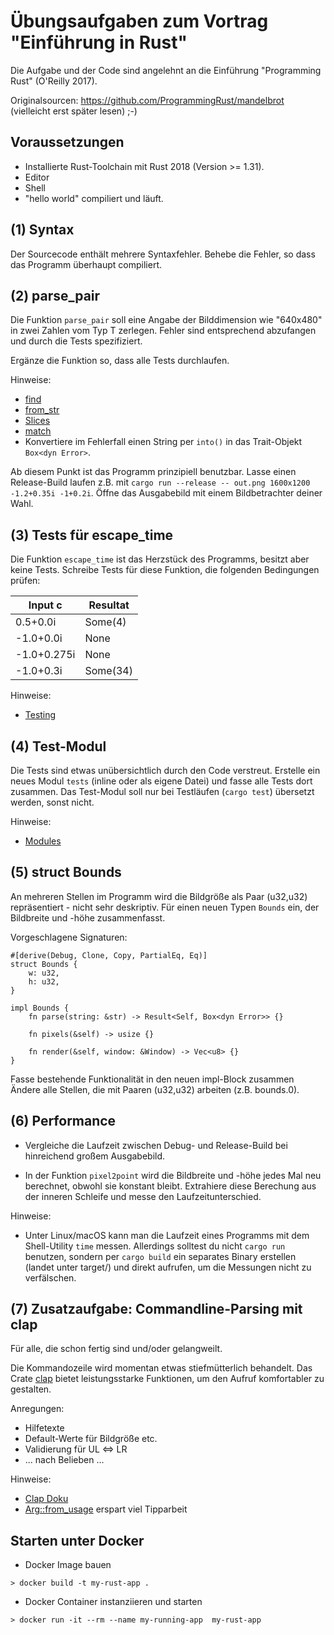 # Übungsaufgaben zum Vortrag "Einführung in Rust"

Die Aufgabe und der Code sind angelehnt an die Einführung "Programming Rust"
(O'Reilly 2017).

Originalsourcen: https://github.com/ProgrammingRust/mandelbrot (vielleicht erst
später lesen) ;-)


## Voraussetzungen

- Installierte Rust-Toolchain mit Rust 2018 (Version >= 1.31).
- Editor
- Shell
- "hello world" compiliert und läuft.


## (1) Syntax

Der Sourcecode enthält mehrere Syntaxfehler. Behebe die Fehler, so dass das
Programm überhaupt compiliert.


## (2) parse_pair

Die Funktion `parse_pair` soll eine Angabe der Bilddimension wie "640x480" in
zwei Zahlen vom Typ T zerlegen. Fehler sind entsprechend abzufangen und durch
die Tests spezifiziert.

Ergänze die Funktion so, dass alle Tests durchlaufen.

Hinweise:

- [find](https://doc.rust-lang.org/std/primitive.str.html#method.find)
- [from_str](https://doc.rust-lang.org/std/str/trait.FromStr.html#tymethod.from_str)
- [Slices](https://doc.rust-lang.org/book/ch04-03-slices.html)
- [match](https://doc.rust-lang.org/book/ch06-02-match.html)
- Konvertiere im Fehlerfall einen String per `into()` in das Trait-Objekt
    `Box<dyn Error>`.

Ab diesem Punkt ist das Programm prinzipiell benutzbar. Lasse einen
Release-Build laufen z.B. mit
`cargo run --release -- out.png 1600x1200 -1.2+0.35i -1+0.2i`. Öffne das
Ausgabebild mit einem Bildbetrachter deiner Wahl.


## (3) Tests für escape_time

Die Funktion `escape_time` ist das Herzstück des Programms, besitzt aber keine
Tests. Schreibe Tests für diese Funktion, die folgenden Bedingungen prüfen:

| Input c     | Resultat |
|-------------|----------|
|  0.5+0.0i   | Some(4)  |
| -1.0+0.0i   | None     |
| -1.0+0.275i | None     |
| -1.0+0.3i   | Some(34) |

Hinweise:

- [Testing](https://doc.rust-lang.org/book/ch11-00-testing.html)


## (4) Test-Modul

Die Tests sind etwas unübersichtlich durch den Code verstreut. Erstelle ein
neues Modul `tests` (inline oder als eigene Datei) und fasse alle Tests dort
zusammen. Das Test-Modul soll nur bei Testläufen (`cargo test`) übersetzt
werden, sonst nicht.

Hinweise:

- [Modules](https://doc.rust-lang.org/book/ch07-02-modules-and-use-to-control-scope-and-privacy.html)


## (5) struct Bounds

An mehreren Stellen im Programm wird die Bildgröße als Paar (u32,u32)
repräsentiert - nicht sehr deskriptiv. Für einen neuen Typen `Bounds` ein, der
Bildbreite und -höhe zusammenfasst.

Vorgeschlagene Signaturen:

```
#[derive(Debug, Clone, Copy, PartialEq, Eq)]
struct Bounds {
    w: u32,
    h: u32,
}

impl Bounds {
    fn parse(string: &str) -> Result<Self, Box<dyn Error>> {}

    fn pixels(&self) -> usize {}

    fn render(&self, window: &Window) -> Vec<u8> {}
}
```

Fasse bestehende Funktionalität in den neuen impl-Block zusammen
Ändere alle Stellen, die mit Paaren (u32,u32) arbeiten (z.B. bounds.0).


## (6) Performance

- Vergleiche die Laufzeit zwischen Debug- und Release-Build bei hinreichend
    großem Ausgabebild.

- In der Funktion `pixel2point` wird die Bildbreite und -höhe jedes Mal neu
    berechnet, obwohl sie konstant bleibt. Extrahiere diese Berechung aus der
    inneren Schleife und messe den Laufzeitunterschied.

Hinweise:

- Unter Linux/macOS kann man die Laufzeit eines Programms mit dem Shell-Utility
    `time` messen. Allerdings solltest du nicht `cargo run` benutzen, sondern
    per `cargo build` ein separates Binary erstellen (landet unter target/) und
    direkt aufrufen, um die Messungen nicht zu verfälschen.


## (7) Zusatzaufgabe: Commandline-Parsing mit clap

Für alle, die schon fertig sind und/oder gelangweilt.

Die Kommandozeile wird momentan etwas stiefmütterlich behandelt. Das Crate
[clap](https://clap.rs/) bietet leistungsstarke Funktionen, um den Aufruf
komfortabler zu gestalten.

Anregungen:
- Hilfetexte
- Default-Werte für Bildgröße etc.
- Validierung für UL <=> LR
- ... nach Belieben ...

Hinweise:

- [Clap Doku](https://docs.rs/clap/2.32.0/clap/)
- [Arg::from_usage](https://docs.rs/clap/2.32.0/clap/struct.Arg.html#method.from_usage)
    erspart viel Tipparbeit


## Starten unter Docker

- Docker Image bauen

```console
> docker build -t my-rust-app .
```

- Docker Container instanziieren und starten

```console
> docker run -it --rm --name my-running-app  my-rust-app
```